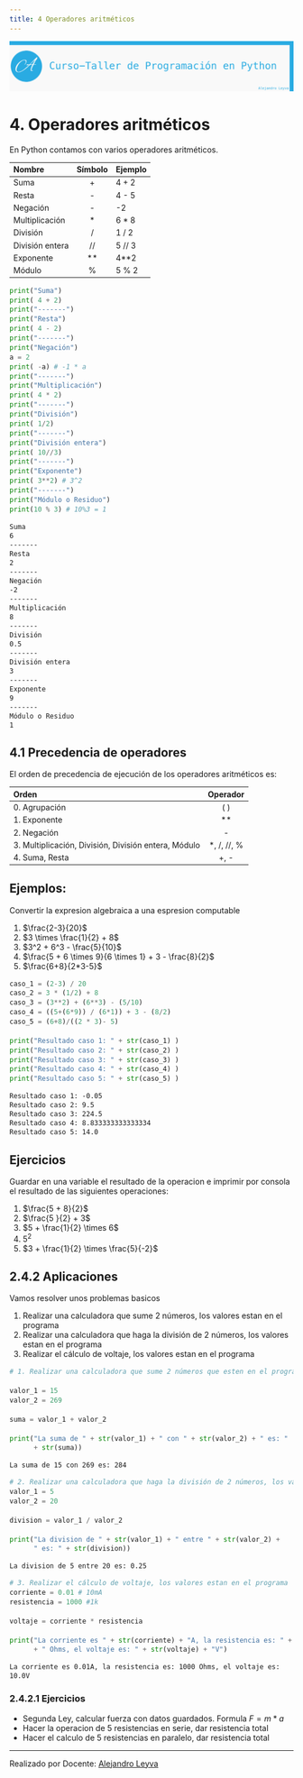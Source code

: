 ```yaml
---
title: 4 Operadores aritméticos
---
```



![banner](assets/banner.png)

# 4. Operadores aritméticos

En Python contamos con varios operadores aritméticos.

| Nombre          | Símbolo | Ejemplo |
| :-------------- | :-----: | ------- |
| Suma            |    +    | 4 + 2   |
| Resta           |    -    | 4 - 5   |
| Negación        |    -    | -2      |
| Multiplicación  |    *    | 6 * 8   |
| División        |    /    | 1 / 2   |
| División entera |   //    | 5 // 3  |
| Exponente       |   **    | 4\**2   |
| Módulo          |    %    | 5 % 2   |


```python
print("Suma")
print( 4 + 2)
print("-------")
print("Resta")
print( 4 - 2)
print("-------")
print("Negación")
a = 2
print( -a) # -1 * a
print("-------")
print("Multiplicación")
print( 4 * 2)
print("-------")
print("División")
print( 1/2)
print("-------")
print("División entera")
print( 10//3)
print("-------")
print("Exponente")
print( 3**2) # 3^2
print("-------")
print("Módulo o Residuo")
print(10 % 3) # 10%3 = 1
```

    Suma
    6
    -------
    Resta
    2
    -------
    Negación
    -2
    -------
    Multiplicación
    8
    -------
    División
    0.5
    -------
    División entera
    3
    -------
    Exponente
    9
    -------
    Módulo o Residuo
    1


## 4.1 Precedencia de operadores

El orden de precedencia de ejecución de los operadores aritméticos es:

| Orden                                                |  Operador   |
| :--------------------------------------------------- | :---------: |
| 0. Agrupación                                        |     ( )     |
| 1. Exponente                                         |     \**     |
| 2. Negación                                          |      -      |
| 3. Multiplicación, División, División entera, Módulo | *, /, //, % |
| 4. Suma, Resta                                       |    +, -     |


## Ejemplos:

Convertir la expresion algebraica a una espresion computable

1. $\frac{2-3}{20}$
2. $3 \times \frac{1}{2} + 8$
3. $3^2 + 6^3 - \frac{5}{10}$
4. $\frac{5 + 6 \times 9}{6 \times 1} + 3 - \frac{8}{2}$
5. $\frac{6+8}{2*3-5}$


```python
caso_1 = (2-3) / 20
caso_2 = 3 * (1/2) + 8
caso_3 = (3**2) + (6**3) - (5/10)
caso_4 = ((5+(6*9)) / (6*1)) + 3 - (8/2)
caso_5 = (6+8)/((2 * 3)- 5)

print("Resultado caso 1: " + str(caso_1) )
print("Resultado caso 2: " + str(caso_2) )
print("Resultado caso 3: " + str(caso_3) )
print("Resultado caso 4: " + str(caso_4) )
print("Resultado caso 5: " + str(caso_5) )
```

    Resultado caso 1: -0.05
    Resultado caso 2: 9.5
    Resultado caso 3: 224.5
    Resultado caso 4: 8.833333333333334
    Resultado caso 5: 14.0


## Ejercicios

Guardar en una variable el resultado de la operacion e imprimir por consola el resultado de las siguientes operaciones:

1. $\frac{5 + 8}{2}$
2. $\frac{5 }{2} + 3$
3. $5 + \frac{1}{2} \times 6$
4. $5^2$
5. $3 + \frac{1}{2} \times \frac{5}{-2}$

## 2.4.2 Aplicaciones

Vamos resolver unos problemas basicos

1. Realizar una calculadora que sume 2 números, los valores estan en el programa
2. Realizar una calculadora que haga la división de 2 números, los valores estan en el programa
3. Realizar el cálculo de voltaje, los valores estan en el programa


```python
# 1. Realizar una calculadora que sume 2 números que esten en el programa

valor_1 = 15
valor_2 = 269

suma = valor_1 + valor_2

print("La suma de " + str(valor_1) + " con " + str(valor_2) + " es: "
      + str(suma))
```

    La suma de 15 con 269 es: 284



```python
# 2. Realizar una calculadora que haga la división de 2 números, los valores estan en el programa
valor_1 = 5
valor_2 = 20

division = valor_1 / valor_2

print("La division de " + str(valor_1) + " entre " + str(valor_2) +
      " es: " + str(division))
```

    La division de 5 entre 20 es: 0.25



```python
# 3. Realizar el cálculo de voltaje, los valores estan en el programa
corriente = 0.01 # 10mA
resistencia = 1000 #1k

voltaje = corriente * resistencia

print("La corriente es " + str(corriente) + "A, la resistencia es: " + str(resistencia)
      + " Ohms, el voltaje es: " + str(voltaje) + "V")
```

    La corriente es 0.01A, la resistencia es: 1000 Ohms, el voltaje es: 10.0V


### 2.4.2.1 Ejercicios

- Segunda Ley, calcular fuerza con datos guardados. Formula $F = m * a$
- Hacer la operacion de 5 resistencias en serie, dar resistencia total
- Hacer el calculo de 5 resistencias en paralelo, dar resistencia total


---

Realizado por Docente: [Alejandro Leyva](https://www.alejandro-leyva.com/)
